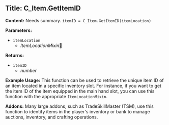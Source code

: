 ## Title: C_Item.GetItemID

**Content:**
Needs summary.
`itemID = C_Item.GetItemID(itemLocation)`

**Parameters:**
- `itemLocation`
  - *ItemLocationMixin*🔗

**Returns:**
- `itemID`
  - *number*

**Example Usage:**
This function can be used to retrieve the unique item ID of an item located in a specific inventory slot. For instance, if you want to get the item ID of the item equipped in the main hand slot, you can use this function with the appropriate `ItemLocationMixin`.

**Addons:**
Many large addons, such as TradeSkillMaster (TSM), use this function to identify items in the player's inventory or bank to manage auctions, inventory, and crafting operations.